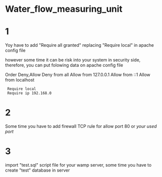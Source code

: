 # Water_flow_measuring_unit

# 1
Yoy have to add "Require all granted" replacing "Require local" in apache config file

however some time it can be risk into your system in security side, therefore, you can put folowing data on apache config file

</Directory>
Order Deny,Allow
     Deny from all
     Allow from 127.0.0.1
     Allow from ::1
     Allow from localhost
	 
	 Require local
	 Require ip 192.168.0
</Directory>

# 2
Some time you have to add firewall TCP rule for allow port 80 or *your used port* 

# 3
import "test.sql" script file for your wamp server, some time you have to create "test" database in server

